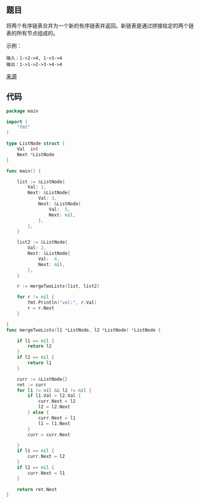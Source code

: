 
## 题目
将两个有序链表合并为一个新的有序链表并返回。新链表是通过拼接给定的两个链表的所有节点组成的。 

示例：
~~~
输入：1->2->4, 1->3->4
输出：1->1->2->3->4->4
~~~
[来源](https://leetcode-cn.com/problems/merge-two-sorted-lists/description/)
## 代码

~~~go
package main

import (
	"fmt"
)

type ListNode struct {
	Val  int
	Next *ListNode
}

func main() {

	list := &ListNode{
		Val: 1,
		Next: &ListNode{
			Val: 3,
			Next: &ListNode{
				Val:  5,
				Next: nil,
			},
		},
	}

	list2 := &ListNode{
		Val: 2,
		Next: &ListNode{
			Val:  4,
			Next: nil,
		},
	}

	r := mergeTwoLists(list, list2)

	for r != nil {
		fmt.Println("val:", r.Val)
		r = r.Next
	}

}
func mergeTwoLists(l1 *ListNode, l2 *ListNode) *ListNode {

	if l1 == nil {
		return l2
	}
	if l2 == nil {
		return l1
	}

	curr := &ListNode{}
	ret := curr
	for l1 != nil && l2 != nil {
		if l1.Val > l2.Val {
			curr.Next = l2
			l2 = l2.Next
		} else {
			curr.Next = l1
			l1 = l1.Next
		}
		curr = curr.Next

	}
	if l1 == nil {
		curr.Next = l2
	}
	if l2 == nil {
		curr.Next = l1
	}

	return ret.Next
}

~~~
